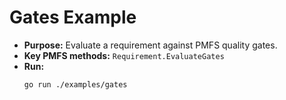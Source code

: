 # Gates Example

- **Purpose:** Evaluate a requirement against PMFS quality gates.
- **Key PMFS methods:** `Requirement.EvaluateGates`
- **Run:**
  ```bash
  go run ./examples/gates
  ```
